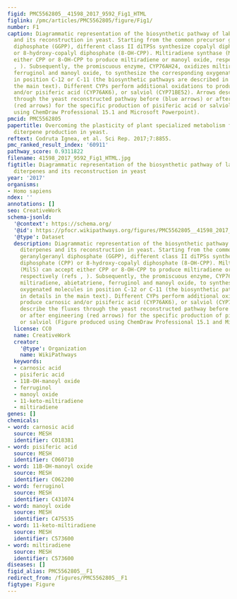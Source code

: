 ```yaml
---
figid: PMC5562805__41598_2017_9592_Fig1_HTML
figlink: /pmc/articles/PMC5562805/figure/Fig1/
number: F1
caption: Diagrammatic representation of the biosynthetic pathway of labdane-type diterpenes
  and its reconstruction in yeast. Starting from the common precursor geranylgeranyl
  diphosphate (GGPP), different class II diTPSs synthesize copalyl diphosphate (CPP)
  or 8-hydroxy-copalyl diphosphate (8-OH-CPP). Miltiradiene synthase (MilS) can accept
  either CPP or 8-OH-CPP to produce miltiradiene or manoyl oxide, respectively (refs
  , ). Subsequently, the promiscuous enzyme, CYP76AH24, oxidizes miltiradiene, abietatriene,
  ferruginol and manoyl oxide, to synthesize the corresponding oxygenated molecules
  in position C-12 or C-11 (the biosynthetic pathways are described in details in
  the main text). Different CYPs perform additional oxidations to produce carnosic
  and/or pisiferic acid (CYP76AK6), or salviol (CYP71BE52). Arrows describe the fluxes
  through the yeast reconstructed pathway before (blue arrows) or after engineering
  (red arrows) for the specific production of pisiferic acid or salviol (Figure produced
  using ChemDraw Professional 15.1 and Microsoft Powerpoint).
pmcid: PMC5562805
papertitle: Overcoming the plasticity of plant specialized metabolism for selective
  diterpene production in yeast.
reftext: Codruta Ignea, et al. Sci Rep. 2017;7:8855.
pmc_ranked_result_index: '60911'
pathway_score: 0.9311822
filename: 41598_2017_9592_Fig1_HTML.jpg
figtitle: Diagrammatic representation of the biosynthetic pathway of labdane-type
  diterpenes and its reconstruction in yeast
year: '2017'
organisms:
- Homo sapiens
ndex: ''
annotations: []
seo: CreativeWork
schema-jsonld:
  '@context': https://schema.org/
  '@id': https://pfocr.wikipathways.org/figures/PMC5562805__41598_2017_9592_Fig1_HTML.html
  '@type': Dataset
  description: Diagrammatic representation of the biosynthetic pathway of labdane-type
    diterpenes and its reconstruction in yeast. Starting from the common precursor
    geranylgeranyl diphosphate (GGPP), different class II diTPSs synthesize copalyl
    diphosphate (CPP) or 8-hydroxy-copalyl diphosphate (8-OH-CPP). Miltiradiene synthase
    (MilS) can accept either CPP or 8-OH-CPP to produce miltiradiene or manoyl oxide,
    respectively (refs , ). Subsequently, the promiscuous enzyme, CYP76AH24, oxidizes
    miltiradiene, abietatriene, ferruginol and manoyl oxide, to synthesize the corresponding
    oxygenated molecules in position C-12 or C-11 (the biosynthetic pathways are described
    in details in the main text). Different CYPs perform additional oxidations to
    produce carnosic and/or pisiferic acid (CYP76AK6), or salviol (CYP71BE52). Arrows
    describe the fluxes through the yeast reconstructed pathway before (blue arrows)
    or after engineering (red arrows) for the specific production of pisiferic acid
    or salviol (Figure produced using ChemDraw Professional 15.1 and Microsoft Powerpoint).
  license: CC0
  name: CreativeWork
  creator:
    '@type': Organization
    name: WikiPathways
  keywords:
  - carnosic acid
  - pisiferic acid
  - 11B-OH-manoyl oxide
  - ferruginol
  - manoyl oxide
  - 11-keto-miltiradiene
  - miltiradiene
genes: []
chemicals:
- word: carnosic acid
  source: MESH
  identifier: C018381
- word: pisiferic acid
  source: MESH
  identifier: C060710
- word: 11B-OH-manoyl oxide
  source: MESH
  identifier: C062200
- word: ferruginol
  source: MESH
  identifier: C431074
- word: manoyl oxide
  source: MESH
  identifier: C475535
- word: 11-keto-miltiradiene
  source: MESH
  identifier: C573600
- word: miltiradiene
  source: MESH
  identifier: C573600
diseases: []
figid_alias: PMC5562805__F1
redirect_from: /figures/PMC5562805__F1
figtype: Figure
---
```

